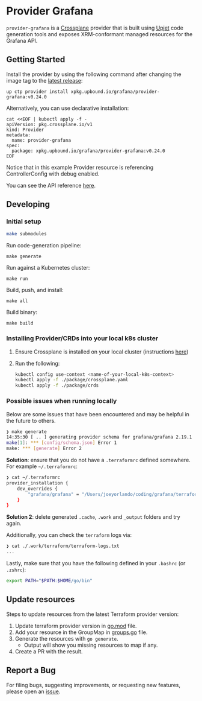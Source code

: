 # Provider Grafana

`provider-grafana` is a [Crossplane](https://crossplane.io/) provider that
is built using [Upjet](https://github.com/upbound/upjet) code
generation tools and exposes XRM-conformant managed resources for the
Grafana API.

## Getting Started

Install the provider by using the following command after changing the image tag
to the [latest release](https://marketplace.upbound.io/providers/grafana/provider-grafana):

```
up ctp provider install xpkg.upbound.io/grafana/provider-grafana:v0.24.0
```

Alternatively, you can use declarative installation:

```
cat <<EOF | kubectl apply -f -
apiVersion: pkg.crossplane.io/v1
kind: Provider
metadata:
  name: provider-grafana
spec:
  package: xpkg.upbound.io/grafana/provider-grafana:v0.24.0
EOF
```

Notice that in this example Provider resource is referencing ControllerConfig with debug enabled.

You can see the API reference [here](https://doc.crds.dev/github.com/grafana/crossplane-provider-grafana).

## Developing

### Initial setup

```bash
make submodules
```

Run code-generation pipeline:

```console
make generate
```

Run against a Kubernetes cluster:

```console
make run
```

Build, push, and install:

```console
make all
```

Build binary:

```console
make build
```

### Installing Provider/CRDs into your local k8s cluster

1. Ensure Crossplane is installed on your local cluster (instructions [here](https://docs.crossplane.io/latest/software/install/))
2. Run the following:

   ```bash
   kubectl config use-context <name-of-your-local-k8s-context>
   kubectl apply -f ./package/crossplane.yaml
   kubectl apply -f ./package/crds
   ```

### Possible issues when running locally

Below are some issues that have been encountered and may be helpful in the future
to others.

```bash
❯ make generate
14:35:30 [ .. ] generating provider schema for grafana/grafana 2.19.1
make[1]: *** [config/schema.json] Error 1
make: *** [generate] Error 2
```

**Solution**: ensure that you do not have a `.terraformrc` defined somewhere. For example
`~/.terraformrc`:

```bash
❯ cat ~/.terraformrc
provider_installation {
    dev_overrides {
        "grafana/grafana" = "/Users/joeyorlando/coding/grafana/terraform-provider-grafana"
    }
}
```

**Solution 2**: delete generated `.cache`, `.work` and `_output` folders and try again.

Additionally, you can check the `terraform` logs via:

```bash
❯ cat ./.work/terraform/terraform-logs.txt
...
```

Lastly, make sure that you have the following defined in your `.bashrc` (or `.zshrc`):

```bash
export PATH="$PATH:$HOME/go/bin"
```

## Update resources

Steps to update resources from the latest Terraform provider version:

1. Update terraform provider version in [go.mod](go.mod) file.
2. Add your resource in the GroupMap in [groups.go](config/groups.go) file.
3. Generate the resources with `go generate`.
   * Output will show you missing resources to map if any. 
4. Create a PR with the result.

## Report a Bug

For filing bugs, suggesting improvements, or requesting new features, please
open an [issue](https://github.com/grafana/crossplane-provider-grafana/issues).
